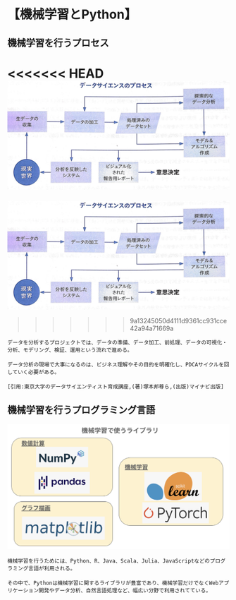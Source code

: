 # 【機械学習とPython】

## 機械学習を行うプロセス
<<<<<<< HEAD
![Alt text](./img/img13.JPG)
=======
![Alt text](./img/img13.jpg)
>>>>>>> 9a13245050d4111d9361cc931cce42a94a71669a

```
データを分析するプロジェクトでは、データの準備、データ加工、前処理、データの可視化・分析、モデリング、検証、運用という流れで進める。

データ分析の現場で大事になるのは、ビジネス理解やその目的を明確化し、PDCAサイクルを回していく必要がある。

[引用:東京大学のデータサイエンティスト育成講座,(著)塚本邦尊ら,(出版)マイナビ出版]
```



## 機械学習を行うプログラミング言語
![Alt text](./img/img14.png)

```
機械学習を行うためには、Python、R、Java、Scala、Julia、JavaScriptなどのプログラミング言語が利用される。

その中で、Pythonは機械学習に関するライブラリが豊富であり、機械学習だけでなくWebアプリケーション開発やデータ分析、自然言語処理など、幅広い分野で利用されてている。
```

